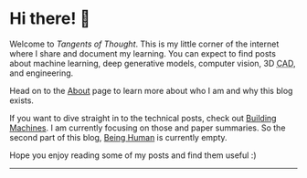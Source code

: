 # Hi there! 👋

Welcome to *Tangents of Thought*. This is my little corner of the internet where I share and document my learning. You can expect to find posts about machine learning, deep generative models, computer vision, 3D <abbr title="Computer-Aided Design">CAD</abbr>, and engineering.

Head on to the [About](/about) page to learn more about who I am and why this blog exists.

If you want to dive straight in to the technical posts, check out [Building Machines](/machines). I am currently focusing on those and paper summaries. So the second part of this blog, [Being Human](/humans) is currently empty.

Hope you enjoy reading some of my posts and find them useful :)

---
